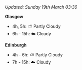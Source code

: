 *Updated: Sunday 19th March 03:30*

**Glasgow**

* 4h, 5h: :partly_sunny: Partly Cloudy
* 6h - 15h: :cloud: Cloudy

**Edinburgh**

* 4h - 6h: :partly_sunny: Partly Cloudy
* 7h - 15h: :cloud: Cloudy
